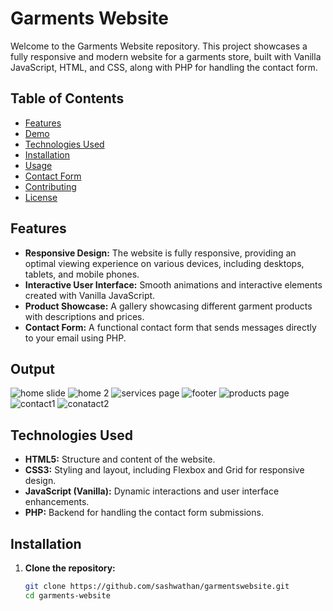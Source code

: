 # Garments Website

Welcome to the Garments Website repository. This project showcases a fully responsive and modern website for a garments store, built with Vanilla JavaScript, HTML, and CSS, along with PHP for handling the contact form.

## Table of Contents

- [Features](#features)
- [Demo](#demo)
- [Technologies Used](#technologies-used)
- [Installation](#installation)
- [Usage](#usage)
- [Contact Form](#contact-form)
- [Contributing](#contributing)
- [License](#license)

## Features

- **Responsive Design:** The website is fully responsive, providing an optimal viewing experience on various devices, including desktops, tablets, and mobile phones.
- **Interactive User Interface:** Smooth animations and interactive elements created with Vanilla JavaScript.
- **Product Showcase:** A gallery showcasing different garment products with descriptions and prices.
- **Contact Form:** A functional contact form that sends messages directly to your email using PHP.

## Output
![home slide](https://github.com/user-attachments/assets/897f719b-ac1f-4ca3-bc7e-0c8acf28903c)
![home 2](https://github.com/user-attachments/assets/60488112-aea0-4afc-8f31-25fadbfd4a79)
![services page](https://github.com/user-attachments/assets/8b371349-9568-4166-9a00-1baea5b68bb2)
![footer](https://github.com/user-attachments/assets/5f58d372-b968-4897-ad69-bb964a0a9d81)
![products page](https://github.com/user-attachments/assets/2b99f834-3ac2-44df-8270-385b8e6caf66)
![contact1](https://github.com/user-attachments/assets/aab48560-6904-46c0-b9b0-42db1cf1149b)
![conatact2](https://github.com/user-attachments/assets/403d5b8e-4d8c-405b-bf3c-63adb97178c2)


## Technologies Used

- **HTML5:** Structure and content of the website.
- **CSS3:** Styling and layout, including Flexbox and Grid for responsive design.
- **JavaScript (Vanilla):** Dynamic interactions and user interface enhancements.
- **PHP:** Backend for handling the contact form submissions.

## Installation

1. **Clone the repository:**
   ```bash
   git clone https://github.com/sashwathan/garmentswebsite.git
   cd garments-website
